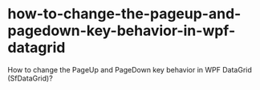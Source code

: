 # how-to-change-the-pageup-and-pagedown-key-behavior-in-wpf-datagrid
How to change the PageUp and PageDown key behavior in WPF DataGrid (SfDataGrid)?

